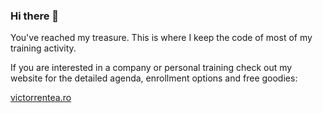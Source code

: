 ### Hi there 👋

You've reached my treasure.
This is where I keep the code of most of my training activity.

If you are interested in a company or personal training check out my website for the detailed agenda, enrollment options and free goodies:

[victorrentea.ro](http://victorrentea.ro)

<!--
**victorrentea/victorrentea** is a ✨ _special_ ✨ repository because its `README.md` (this file) appears on your GitHub profile.

Here are some ideas to get you started:

- 🔭 I’m currently working on ...
- 🌱 I’m currently learning ...
- 👯 I’m looking to collaborate on ...
- 🤔 I’m looking for help with ...
- 💬 Ask me about ...
- 📫 How to reach me: ...
- 😄 Pronouns: ...
- ⚡ Fun fact: ...
-->
